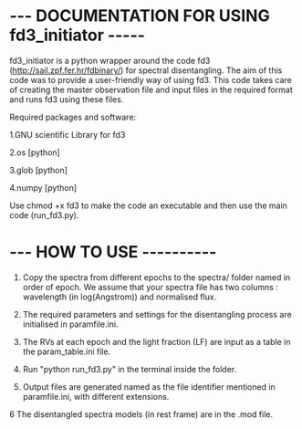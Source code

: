 --- DOCUMENTATION FOR USING fd3_initiator -----
====================================================================================

fd3_initiator is a python wrapper around the code fd3 (http://sail.zpf.fer.hr/fdbinary/) for spectral disentangling.
The aim of this code was to provide a user-friendly way of using fd3. This code takes care 
of creating the master observation file and input files in the required format and runs fd3 
using these files.

Required packages and software:

1.GNU scientific Library for fd3

2.os [python]

3.glob [python]

4.numpy [python] 

Use chmod +x fd3 to make the code an executable and then use the main code (run_fd3.py).

--- HOW TO USE ----------
=========================

1. Copy the spectra from different epochs to the spectra/ folder named in order of epoch. We assume that your spectra file has two columns : wavelength (in log(Angstrom)) and normalised flux. 

2. The required parameters and settings for the disentangling process are initialised in paramfile.ini.

3. The RVs at each epoch and the light fraction (LF) are input as a table in the param_table.ini file.

4. Run "python run_fd3.py" in the terminal inside the folder.

5. Output files are generated named as the file identifier mentioned in paramfile.ini, with different 
extensions.

6
The disentangled spectra models (in rest frame) are in the .mod file. 
